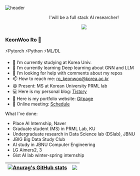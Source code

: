 ![header](https://capsule-render.vercel.app/api?type=waving&color=auto&height=300&section=header&text=Welcome&fontSize=90&animation=fadeIn&fontAlignY=38&desc=ROKO's%20github&descAlignY=51&descAlign=62)
<p align='center'> I'will be a full stack AI researcher! </p>
<p align='center'>
  <a href="https://ro-ko.tistory.com">
    <img src="https://img.shields.io/badge/Blog-%23F7DF1E.svg?&style=flat-square"/>
  </a>
</p>

### KeonWoo Ro 👋

⚡Pytorch ⚡Python ⚡ML/DL 
<!--
**ro-ko/ro-ko** is a ✨ _special_ ✨ repository because its `README.md` (this file) appears on your GitHub profile.

Here are some ideas to get you started:

- 🔭 I’m expected to graduate from Jeonbuk Univ. (B.D.)
- 🌱 I’m currently learning Deep learning with graph
- 👯 I’m looking to collaborate on ...
- 🤔 I’m looking for help with comments for my repo
- 💬 Ask me about ...
- 📫 How to reach me: 201719987@jbnu.ac.kr
- 😄 Pronouns: ...
- ⚡ Fun fact: ...
-->

- 🔭 I’m currently studying at Korea Univ.
- 🌱 I’m currently learning Deep learning about GNN and LLM
- 🤔 I’m looking for help with comments about my repos
- 📫 How to reach me: ro_keonwoo@korea.ac.kr 
- 😄 Present: MS at Korean University PRML lab
- 💻 Here is my personal blog: <a href="https://ro-ko.tistory.com" target="_blank">Tistory</a>
- 📄 Here is my portfolio website: <a href="https://ro-ko.github.io" target="_blank">Gitpage</a>
- 💬 Online meeting: <a href="https://whattime.co.kr/ro_keonwu" target="_blank">Schedule</a>

What I've done:
- Place AI Internship, Naver
- Graduate student (MS) in PRML Lab, KU
- Undergraduate research in Data Science lab (DSlab), JBNU
- JBIG Big Data Study Club
- AI study in JBNU Computer Engineering
- LG Aimers2, 3
- Gist AI lab winter-spring internship


| [![Anurag's GitHub stats](https://github-readme-stats.vercel.app/api?username=ro-ko)](https://github.com/anuraghazra/github-readme-stats) | <a href="https://github.com/anuraghazra/github-readme-stats"><img align="center" src="https://github-readme-stats.vercel.app/api/top-langs/?username=ro-ko&layout=compact&theme=buefy&hide_border=true" /></a> |
| ------------- | ------------- |
